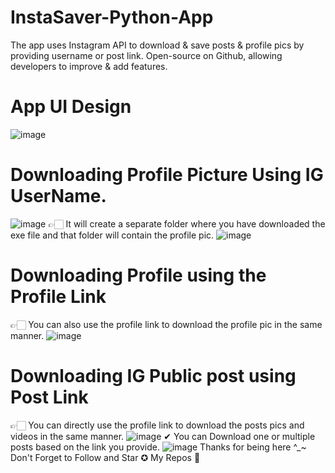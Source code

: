 # InstaSaver-Python-App
The app uses Instagram API to download &amp; save posts &amp; profile pics by providing username or post link. Open-source on Github, allowing developers to improve &amp; add features.
# App UI Design
![image](https://user-images.githubusercontent.com/111262410/216774516-2269f249-3214-4921-b448-8502fd01b499.png)
# Downloading Profile Picture Using IG UserName.
![image](https://user-images.githubusercontent.com/111262410/216774844-679c063e-6ac6-4d90-9d5b-ec4a3b6d39d3.png)
👉🏻 It will create a separate folder where you have downloaded the exe file and that folder will contain the profile pic.
![image](https://user-images.githubusercontent.com/111262410/216774719-a962bc03-b6ea-4784-9ff1-f24a8962d368.png)
# Downloading Profile using the Profile Link
👉🏻 You can also use the profile link to download the profile pic in the same manner.
![image](https://user-images.githubusercontent.com/111262410/216774956-20eb1a28-29b6-44f2-a8c5-d94bc890acae.png)
# Downloading IG Public post using Post Link
👉🏻 You can directly use the profile link to download the posts pics and videos in the same manner.
![image](https://user-images.githubusercontent.com/111262410/216775160-96b56c7c-992b-4629-9369-7b68e466b828.png)
✔ You can Download one or multiple posts based on the link you provide.
![image](https://user-images.githubusercontent.com/111262410/216775205-5f2ad631-1c75-4fef-b419-09888f992fed.png)
Thanks for being here ^_~ Don't Forget to Follow and Star ✪ My Repos 💢
